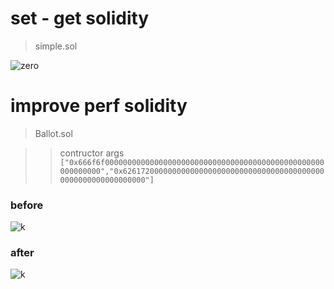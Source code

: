 
# set - get solidity

> simple.sol

![zero](https://github.com/alienflip/zku/blob/main/week_0/Screenshot%20(16).png)

# improve perf solidity

> Ballot.sol

>> contructor args `["0x666f6f0000000000000000000000000000000000000000000000000000000000","0x6261720000000000000000000000000000000000000000000000000000000000"]`

### before

![k](https://github.com/alienflip/zku/blob/main/week_0/Screenshot%20(18).png)

### after

![k](https://github.com/alienflip/zku/blob/main/week_0/Screenshot%20(24).png)

